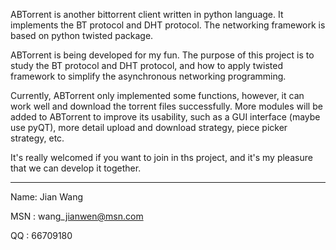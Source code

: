 ABTorrent is another bittorrent client written in python language. It implements the BT protocol and DHT protocol. The networking framework is based on python twisted package.

ABTorrent is being developed for my fun. The purpose of this project is to study the BT protocol and DHT protocol, and how to apply twisted framework to simplify the asynchronous networking programming.

Currently, ABTorrent only implemented some functions, however, it can work well and download the torrent files successfully. More modules will be added to ABTorrent to improve its usability, such as a GUI interface (maybe use pyQT), more detail upload and download strategy, piece picker strategy, etc.

It's really welcomed if you want to join in ths project, and it's my pleasure that we can develop it together.


---


Name: Jian Wang

MSN : wang\_jianwen@msn.com

QQ  : 66709180